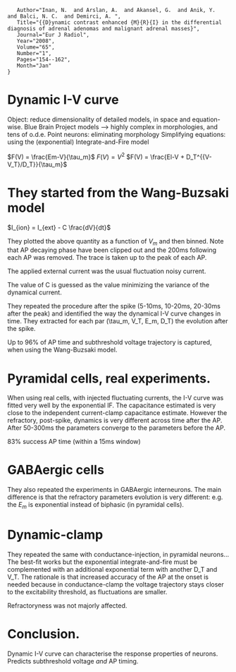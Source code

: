 ```@Article{pmid17466481,
   Author="Inan, N.  and Arslan, A.  and Akansel, G.  and Anik, Y.  and Balci, N. C.  and Demirci, A. ",
   Title="{{D}ynamic contrast enhanced {M}{R}{I} in the differential diagnosis of adrenal adenomas and malignant adrenal masses}",
   Journal="Eur J Radiol",
   Year="2008",
   Volume="65",
   Number="1",
   Pages="154--162",
   Month="Jan"
}
```


# Dynamic I-V curve	

Object: reduce dimensionality of detailed models, in space and equation-wise.
Blue Brain Project models --> highly complex in morphologies, and tens of o.d.e.
Point neurons: eliminating morphology
Simplifying equations: using the (exponential) Integrate-and-Fire model

$F(V) = \frac{Em-V}{\tau_m}$
$F(V) = V^2$
$F(V) = \frac{El-V + D_T^{{V-V_T}/D_T}}{\tau_m}$

# They started from the Wang-Buzsaki model

$I_{ion} = I_{ext} - C \frac{dV}{dt}$

They plotted the above quantity as a function of $V_m$ and then binned. Note that AP decaying phase have been clipped out and the 200ms following each AP was removed. The trace is taken up to the peak of each AP.

The applied external current was the usual fluctuation noisy current.

The value of C is guessed as the value minimizing the variance of the dynamical current.

They repeated the procedure after the spike (5-10ms, 10-20ms, 20-30ms after the peak) and identified the way the dynamical I-V curve changes in time. They extracted for each par (\tau_m, V_T, E_m, D_T) the evolution after the spike.

Up to 96% of AP time and subthreshold voltage trajectory is captured, when using the Wang-Buzsaki model.


# Pyramidal cells, real experiments.

When using real cells, with injected fluctuating currents, the I-V curve was fitted very well by the exponential IF.
The capacitance estimated is very close to the independent current-clamp capacitance estimate.
However the refractory, post-spike, dynamics is very different across time after the AP. After 50-300ms the parameters converge to the parameters before the AP.

83% success AP time (within a 15ms window)[](...)


# GABAergic cells

They also repeated the experiments in GABAergic interneurons. The main difference is that the refractory parameters evolution is very different: e.g. the $E_m$ is exponential instead of biphasic (in pyramidal cells). 

# Dynamic-clamp

They repeated the same with conductance-injection, in pyramidal neurons... The best-fit works but the exponential integrate-and-fire must be complemented with an additional exponential term with another D_T and V_T. The rationale is that increased accuracy of the AP at the onset is needed because in conductance-clamp the voltage trajectory stays closer to the excitability threshold, as fluctuations are smaller. 

Refractoryness was not majorly affected. 

# Conclusion. 
Dynamic I-V curve can characterise the response properties of neurons. Predicts subthreshold voltage *and* AP timing.



